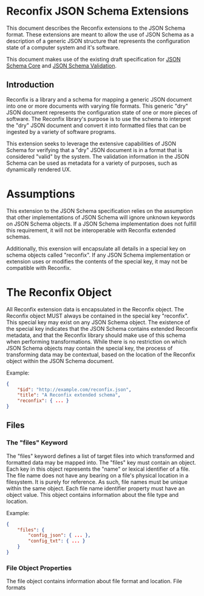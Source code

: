 # Reconfix JSON Schema Extensions

This document describes the Reconfix extensions to the JSON Schema format. These extensions are meant to allow the use of JSON Schema as a description of a generic JSON structure that represents the configuration state of a computer system and it's software.

This document makes use of the existing draft specification for [JSON Schema Core](https://tools.ietf.org/html/draft-handrews-json-schema-00) and [JSON Schema Validation](https://tools.ietf.org/html/draft-handrews-json-schema-validation-00).

## Introduction

Reconfix is a library and a schema for mapping a generic JSON document into one or more documents with varying file formats. This generic "dry" JSON document represents the configuration state of one or more pieces of software. The Reconfix library's purpose is to use the schema to interpret the "dry" JSON document and convert it into formatted files that can be ingested by a variety of software programs.

This extension seeks to leverage the extensive capabilities of JSON Schema for verifying that a "dry" JSON document is in a format that is considered "valid" by the system. The validation information in the JSON Schema can be used as metadata for a variety of purposes, such as dynamically rendered UX.

# Assumptions

This extension to the JSON Schema specification relies on the assumption that other implementations of JSON Schema will ignore unknown keywords on JSON Schema objects. If a JSON Schema implementation does not fulfill this requirement, it will not be interoperable with Reconfix extended schemas.

Additionally, this exension will encapsulate all details in a special key on schema objects called "reconfix". If any JSON Schema implementation or extension uses or modifies the contents of the special key, it may not be compatible with Reconfix.

# The Reconfix Object

All Reconfix extension data is encapsulated in the Reconfix object. The Reconfix object MUST always be contained in the special key "reconfix". This special key may exist on any JSON Schema object. The existence of the special key indicates that the JSON Schema contains extended Reconfix metadata, and that the Reconfix library should make use of this schema when performing transformations. While there is no restriction on which JSON Schema objects may contain the special key, the process of transforming data may be contextual, based on the location of the Reconfix object within the JSON Schema document.

Example: 

```json
{
    "$id": "http://example.com/reconfix.json",
    "title": "A Reconfix extended schema",
    "reconfix": { ... }
}
```

## Files

### The "files" Keyword

The "files" keyword defines a list of target files into which transformed and formatted data may be mapped into. The "files" key must contain an object. Each key in this object represents the "name" or lexical identifier of a file. The file name does not have any bearing on a file's physical location in a filesystem. It is purely for reference. As such, file names must be unique within the same object. Each file name identifier property must have an object value. This object contains information about the file type and location.

Example:

```json
{
    "files": {
        "config_json": { ... },
        "config_txt": { ... }
    }
}
```

### File Object Properties

The file object contains information about file format and location. File formats




